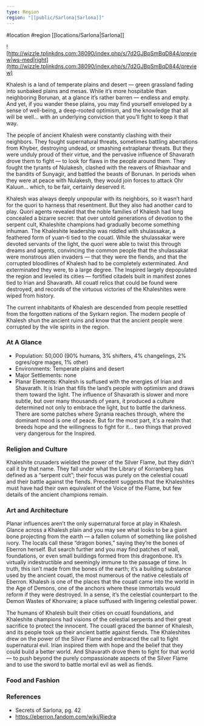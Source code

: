 ```yaml
---
type: Region
region: "[[public/Sarlona|Sarlona]]"
---
```

 #location #region [[locations/Sarlona|Sarlona]]

![http://wizzle.tplinkdns.com:38090/index.php/s/7d2GJBpSmBqD844/preview|ws-med|right](http://wizzle.tplinkdns.com:38090/index.php/s/7d2GJBpSmBqD844/preview)

Khalesh is a land of temperate plains and desert — green grassland fading into sunbaked plains and mesas. While it’s more hospitable than neighboring Borunan, at a glance it’s rather barren — endless and empty. And yet, if you wander these plains, you may find yourself enveloped by a sense of well-being, a deep-rooted optimism, and the knowledge that all will be well… with an underlying conviction that you’ll fight to keep it that way.

The people of ancient Khalesh were constantly clashing with their neighbors. They fought supernatural threats, sometimes battling aberrations from Khyber, destroying undead, or smashing extraplanar threats. But they were unduly proud of their virtue, and the pervasive influence of Shavarath drove them to fight — to look for flaws in the people around them. They fought the tyrants of Nulakesh, clashed with the reavers of Rhiavhaar and the bandits of Sunyagir, and battled the beasts of Borunan. In periods when they were at peace with Nulakesh, they would join forces to attack Ohr Kaluun… which, to be fair, certainly deserved it.

Khalesh was always deeply unpopular with its neighbors, so it wasn’t hard for the quori to harness that resentment. But they also had another card to play. Quori agents revealed that the noble families of Khalesh had long concealed a bizarre secret: that over untold generations of devotion to the serpent cult, Khaleshite champions had gradually become something inhuman. The Khaleshite leadership was riddled with shulassakar, a feathered form of yuan-ti tied to the couatl. While the shulassakar were devoted servants of the light, the quori were able to twist this through dreams and agents, convincing the common people that the shulassakar were monstrous alien invaders — that they were the fiends, and that the
corrupted bloodlines of Khalesh had to be completely exterminated. And exterminated they were, to a large degree. The Inspired largely depopulated the region and leveled its cities — fortified citadels built in manifest zones tied to Irian and Shavarath. All couatl relics that could be found were destroyed, and records of the virtuous victories of the Khaleshites were wiped from history.

The current inhabitants of Khalesh are descended from people resettled from the forgotten nations of the Syrkarn region. The modern people of Khalesh shun the ancient ruins and know that the ancient people were corrupted by the vile spirits in the region.

### At A Glance

* Population: 50,000 (90% humans, 3% shifters, 4% changelings, 2% ogres/ogre mages, 1% other)
* Environments: Temperate plains and desert
* Major Settlements: none
* Planar Elements: Khalesh is suffused with the energies of Irian and Shavarath. It is Irian that fills the land’s people with optimism and draws them toward the light. The influence of Shavarath is slower and more subtle, but over many thousands of years, it produced a culture determined not only to embrace the light, but to battle the darkness. There are some patches where Syrania reaches through, where the dominant mood is one of peace. But for the most part, it's a realm that breeds hope and the willingness to fight for it… two things that proved very dangerous for the Inspired.

### Religion and Culture

Khaleshite crusaders wielded the power of the Silver Flame, but they didn’t call it by that name. They fall under what the Library of Korranberg has defined as a “serpent cult”; their focus was purely on the celestial couatl and their battle against the fiends. Precedent suggests that the Khaleshites must have had their own equivalent of the Voice of the Flame, but few details of the ancient champions remain.

### Art and Architecture

Planar influences aren’t the only supernatural force at play in Khalesh. Glance across a Khalesh plain and you may see what looks to be a giant bone projecting from the earth — a fallen column of something like polished ivory. The locals call these “dragon bones,” saying they’re the bones of Eberron herself. But search further and you may find patches of wall, foundations, or even small buildings formed from this dragonbone. It’s virtually indestructible and seemingly immune to the passage of time. In truth, this isn’t made from the bones of the earth; it’s a building substance used by the ancient couatl, the most numerous of the native celestials of Eberron. Khalesh is one of the places that the couatl came into the world in the Age of Demons, one of the anchors where these immortals would reform if they were destroyed. In a sense, it’s the celestial counterpart to the Demon Wastes of Khorvaire; a place suffused with lingering celestial power.

The humans of Khalesh built their cities on couatl foundations, and Khaleshite champions had visions of the celestial serpents and their great sacrifice to protect the innocent. The couatl graced the banner of Khalesh, and its people took up their ancient battle against fiends. The Khaleshites drew on the power of the Silver Flame and embraced the call to fight supernatural evil. Irian inspired them with hope and the belief that they could build a better world. And Shavarath drove them to fight for that world — to push beyond the purely compassionate aspects of the Silver Flame and to use the sword to battle mortal evil as well as fiends.

### Food and Fashion



### References

* Secrets of Sarlona, pg. 42
* https://eberron.fandom.com/wiki/Riedra
